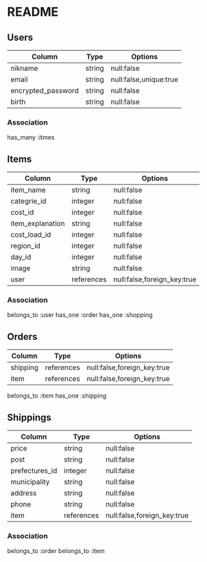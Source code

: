 # README
## Users

|Column|Type|Options|
|------|----|-------|
|nikname|string|null:false|
|email|string|null:false,unique:true|
|encrypted_password|string|null:false|
|birth|string|null:false|

### Association
has_many :itmes

## Items

|Column|Type|Options|
|------|----|-------|
|item_name|string|null:false|
|categrie_id|integer|null:false|
|cost_id|integer|null:false|
|item_explanation|string|null:false|
|cost_load_id|integer|null:false|
|region_id|integer|null:false|
|day_id|integer|null:false|
|image|string|null:false|
|user|references|null:false,foreign_key:true|

### Association
belongs_to :user
has_one :order
has_one :shopping

## Orders

|Column|Type|Options|
|------|----|-------|
|shipping|references|null:false,foreign_key:true|
|item|references|null:false,foreign_key:true|

belongs_to :item
has_one :shipping

## Shippings

|Column|Type|Options|
|------|----|-------|
|price|string|null:false|
|post|string|null:false|
|prefectures_id|integer|null:false|
|municipality|string|null:false|
|address|string|null:false|
|phone|string|null:false|
|item|references|null:false,foreign_key:true|

### Association
belongs_to :order
belongs_to :item